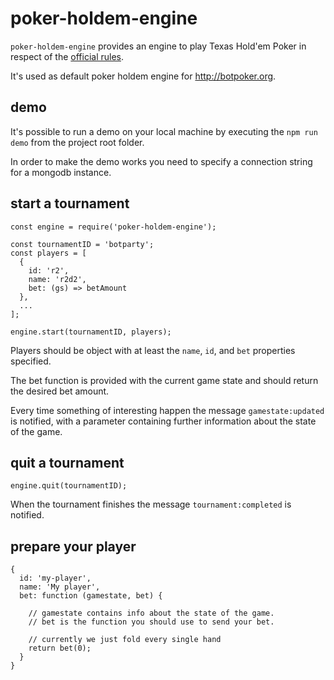 # poker-holdem-engine

`poker-holdem-engine` provides an engine to play Texas Hold'em Poker in respect of the [official rules](https://it.wikipedia.org/wiki/Texas_hold_%27em).

It's used as default poker holdem engine for http://botpoker.org.

## demo

It's possible to run a demo on your local machine by executing the `npm run demo` from the project root folder.

In order to make the demo works you need to specify a connection string for a mongodb instance.

## start a tournament

```
const engine = require('poker-holdem-engine');

const tournamentID = 'botparty';
const players = [
  {
    id: 'r2',
    name: 'r2d2',
    bet: (gs) => betAmount
  },
  ...
];

engine.start(tournamentID, players);
```

Players should be object with at least the `name`, `id`, and `bet` properties specified.

The bet function is provided with the current game state and should return the desired bet amount.

Every time something of interesting happen the message `gamestate:updated` is notified, with a parameter containing further information about the state of the game.

## quit a tournament

```
engine.quit(tournamentID);
```

When the tournament finishes the message `tournament:completed` is notified.

## prepare your player

```
{
  id: 'my-player',
  name: 'My player',
  bet: function (gamestate, bet) {

    // gamestate contains info about the state of the game.
    // bet is the function you should use to send your bet.

    // currently we just fold every single hand
    return bet(0);
  }
}
```
